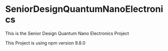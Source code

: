 # SeniorDesignQuantumNanoElectronics
This is the Senior Design Quantum Nano Electronics Project


This Project is using npm version 9.8.0
